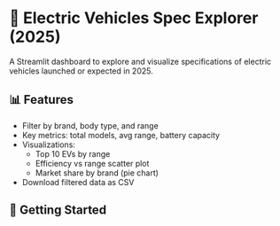 # 🔋 Electric Vehicles Spec Explorer (2025)

A Streamlit dashboard to explore and visualize specifications of electric vehicles launched or expected in 2025.

## 📊 Features
- Filter by brand, body type, and range
- Key metrics: total models, avg range, battery capacity
- Visualizations:
  - Top 10 EVs by range
  - Efficiency vs range scatter plot
  - Market share by brand (pie chart)
- Download filtered data as CSV

## 🚀 Getting Started

